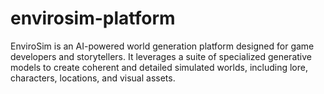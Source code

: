 # envirosim-platform
EnviroSim is an AI-powered world generation platform designed for game developers and storytellers. It leverages a suite of specialized generative models to create coherent and detailed simulated worlds, including lore, characters, locations, and visual assets.
